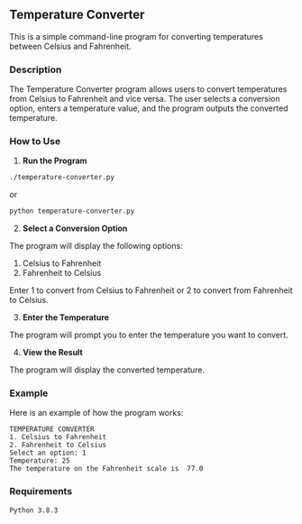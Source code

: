 ## Temperature Converter

This is a simple command-line program for converting temperatures between Celsius and Fahrenheit.
### Description

The Temperature Converter program allows users to convert temperatures from Celsius to Fahrenheit and vice versa. The user selects a conversion option, enters a temperature value, and the program outputs the converted temperature.
### How to Use

1. **Run the Program**
```bash
./temperature-converter.py
```
or

```bash
python temperature-converter.py
```
2. **Select a Conversion Option**

The program will display the following options:
1. Celsius to Fahrenheit
2. Fahrenheit to Celsius

Enter 1 to convert from Celsius to Fahrenheit or 2 to convert from Fahrenheit to Celsius.

3. **Enter the Temperature**

The program will prompt you to enter the temperature you want to convert.

4. **View the Result**

The program will display the converted temperature.


### Example

Here is an example of how the program works:
```
TEMPERATURE CONVERTER
1. Celsius to Fahrenheit 
2. Fahrenheit to Celsius
Select an option: 1
Temperature: 25
The temperature on the Fahrenheit scale is  77.0
```

### Requirements

    Python 3.8.3
